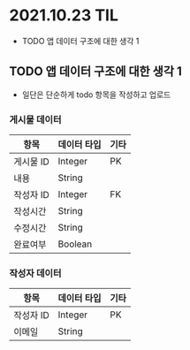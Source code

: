 # 2021.10.23 TIL

- TODO 앱 데이터 구조에 대한 생각 1

## TODO 앱 데이터 구조에 대한 생각 1
- 일단은 단순하게 todo 항목을 작성하고 업로드

### 게시물 데이터
|항목|데이터 타입|기타|
|-----|-----|-----|
|게시물 ID|Integer|PK|
|내용|String||
|작성자 ID|Integer|FK|
|작성시간|String||
|수정시간|String||
|완료여부|Boolean||

### 작성자 데이터
|항목|데이터 타입|기타|
|-----|-----|-----|
|작성자 ID|Integer|PK|
|이메일|String||
